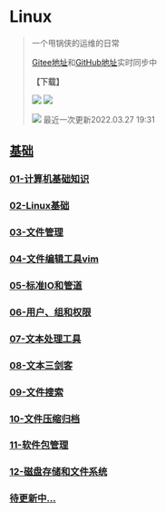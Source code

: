# Linux

> 
>
> 一个甩锅侠的运维的日常
>
> [Gitee地址](https://gitee.com/zhang-qilin-0522)和[GitHub地址](https://github.com/zhang-qilin)实时同步中
>
> **【下载】**
>
>  [![](https://img.shields.io/badge/Download-For@Giee-brightgreen.svg?style=plastic)](https://gitee.com/zhang-qilin-0522/Linux/repository/archive/main.zip)
>  [![](https://img.shields.io/badge/Download-For@GitHub-brightgreen.svg?style=plastic)](https://gitee.com/zhang-qilin-0522/Linux/repository/archive/main.zip)
>  
> ![](https://img.shields.io/badge/最近更新时间-2022.03.22_21:09-9cf.svg?style=social)
> 最近一次更新2022.03.27 19:31


## [基础](./README.md)


### [01-计算机基础知识](./basis/01-计算机基础知识.md)

### [02-Linux基础](./basis/02-Linux基础.md)

### [03-文件管理](./basis/03-文件管理.md)

### [04-文件编辑工具vim](./basis/04-文件编辑工具vim.md)

### [05-标准IO和管道](./basis/05-标准IO和管道.md)

### [06-用户、组和权限](./basis/06-用户、组和权限.md)

### [07-文本处理工具](./basis/07-文本处理工具.md)

### [08-文本三剑客](./basis/08-文本三剑客.md)

### [09-文件搜索](./basis/09-文件搜索.md)

### [10-文件压缩归档](./basis/10-文件压缩归档.md)

### [11-软件包管理](./basis/11-软件包管理.md)

### [12-磁盘存储和文件系统](./basis/12-磁盘存储和文件系统.md)

### [待更新中...](./)
